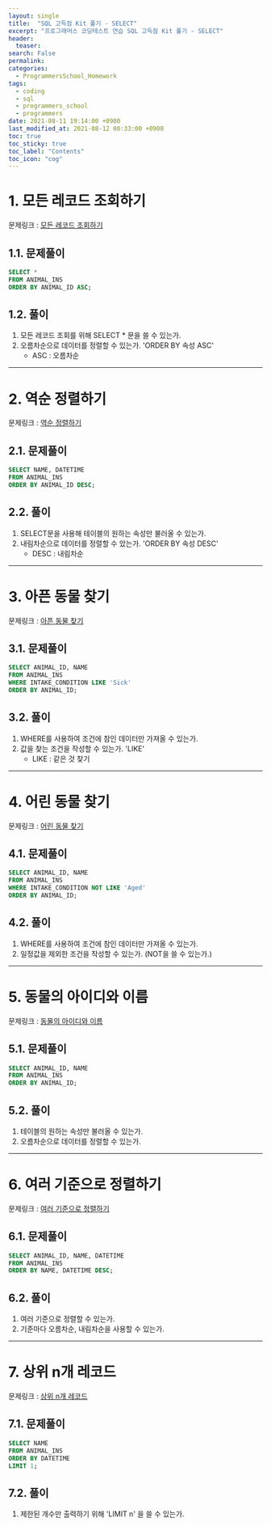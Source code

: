 ```yaml
---
layout: single
title:  "SQL 고득점 Kit 풀기 - SELECT"
excerpt: "프로그래머스 코딩테스트 연습 SQL 고득점 Kit 풀기 - SELECT"
header:
  teaser: 
search: False
permalink:
categories: 
  - ProgrammersSchool_Homework
tags:
  - coding
  - sql
  - programmers_school
  - programmers
date: 2021-08-11 19:14:00 +0900
last_modified_at: 2021-08-12 00:33:00 +0900
toc: true
toc_sticky: true
toc_label: "Contents"
toc_icon: "cog"
---
```


# 1. 모든 레코드 조회하기

문제링크 : [모든 레코드 조회하기](https://programmers.co.kr/learn/courses/30/lessons/59034)

## 1.1. 문제풀이

```sql
SELECT *
FROM ANIMAL_INS
ORDER BY ANIMAL_ID ASC;
```

## 1.2. 풀이
1. 모든 레코드 조회를 위해 SELECT * 문을 쓸 수 있는가.
2. 오름차순으로 데이터를 정렬할 수 있는가. 'ORDER BY 속성 ASC'
    - ASC : 오름차순

---

# 2. 역순 정렬하기

문제링크 : [역순 정렬하기](https://programmers.co.kr/learn/courses/30/lessons/59035)
## 2.1. 문제풀이
```sql
SELECT NAME, DATETIME
FROM ANIMAL_INS
ORDER BY ANIMAL_ID DESC;
```

## 2.2. 풀이
1. SELECT문을 사용해 테이블의 원하는 속성만 불러올 수 있는가.
2. 내림차순으로 데이터를 정렬할 수 았는가. 'ORDER BY 속성 DESC'
    - DESC : 내림차순

---

# 3. 아픈 동물 찾기

문제링크 : [아픈 동물 찾기](https://programmers.co.kr/learn/courses/30/lessons/59036)

## 3.1. 문제풀이

```sql
SELECT ANIMAL_ID, NAME
FROM ANIMAL_INS
WHERE INTAKE_CONDITION LIKE 'Sick'
ORDER BY ANIMAL_ID;
```

## 3.2. 풀이
1. WHERE를 사용하여 조건에 참인 데이터만 가져올 수 있는가.
2. 값을 찾는 조건을 작성할 수 있는가. 'LIKE'
     - LIKE : 같은 것 찾기

---

# 4. 어린 동물 찾기

문제링크 : [어린 동물 찾기](https://programmers.co.kr/learn/courses/30/lessons/59037)

## 4.1. 문제풀이

```sql
SELECT ANIMAL_ID, NAME
FROM ANIMAL_INS
WHERE INTAKE_CONDITION NOT LIKE 'Aged'
ORDER BY ANIMAL_ID;
```

## 4.2. 풀이
1. WHERE를 사용하여 조건에 참인 데이터만 가져올 수 있는가.
2. 일정값을 제외한 조건을 작성할 수 있는가. (NOT을 쓸 수 있는가.)

---

# 5. 동물의 아이디와 이름

문제링크 : [동물의 아이디와 이름](https://programmers.co.kr/learn/courses/30/lessons/59403)

## 5.1. 문제풀이

```sql
SELECT ANIMAL_ID, NAME
FROM ANIMAL_INS
ORDER BY ANIMAL_ID;
```

## 5.2. 풀이
1. 테이블의 원하는 속성만 불러올 수 있는가.
2. 오름차순으로 데이터를 정렬할 수 있는가.

---

# 6. 여러 기준으로 정렬하기

문제링크 : [여러 기준으로 정렬하기](https://programmers.co.kr/learn/courses/30/lessons/59404)

## 6.1. 문제풀이

```sql
SELECT ANIMAL_ID, NAME, DATETIME
FROM ANIMAL_INS
ORDER BY NAME, DATETIME DESC;
```

## 6.2. 풀이
1. 여러 기준으로 정렬할 수 있는가.
2. 기준마다 오름차순, 내림차순을 사용할 수 있는가.

---

# 7. 상위 n개 레코드

문제링크 : [상위 n개 레코드](https://programmers.co.kr/learn/courses/30/lessons/59405)

## 7.1. 문제풀이

```sql
SELECT NAME
FROM ANIMAL_INS
ORDER BY DATETIME
LIMIT 1;
```

## 7.2. 풀이
1. 제한된 개수만 출력하기 위해 'LIMIT n' 을 쓸 수 있는가.

